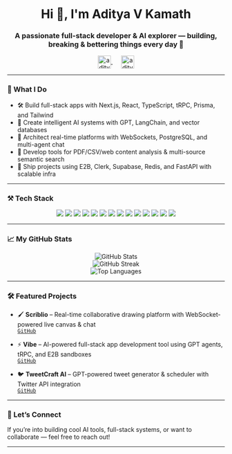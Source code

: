 <h1 align="center">Hi 👋, I'm Aditya V Kamath</h1>
<h3 align="center">A passionate full-stack developer & AI explorer — building, breaking & bettering things every day 🚀</h3>

<p align="center">
  <a href="https://linkedin.com/in/adityavkamath" target="blank">
    <img align="center" src="https://raw.githubusercontent.com/rahuldkjain/github-profile-readme-generator/master/src/images/icons/Social/linked-in-alt.svg" alt="adityavkamath" height="30" width="30" />
  </a>
  &nbsp;&nbsp;&nbsp;&nbsp;
  <a href="https://twitter.com/adityavkamath" target="blank">
    <img align="center" src="https://raw.githubusercontent.com/rahuldkjain/github-profile-readme-generator/master/src/images/icons/Social/twitter.svg" alt="adityavkamath" height="30" width="30" />
  </a>
</p>

---

### 🧠 What I Do
- 🛠️ Build full-stack apps with Next.js, React, TypeScript, tRPC, Prisma, and Tailwind
- 🤖 Create intelligent AI systems with GPT, LangChain, and vector databases
- 📂 Architect real-time platforms with WebSockets, PostgreSQL, and multi-agent chat
- 📄 Develop tools for PDF/CSV/web content analysis & multi-source semantic search
- 🚀 Ship projects using E2B, Clerk, Supabase, Redis, and FastAPI with scalable infra

---

### ⚒️ Tech Stack

<p align="center">
  <img src="https://img.shields.io/badge/Next.js-000000?style=for-the-badge&logo=next.js&logoColor=white" />
  <img src="https://img.shields.io/badge/React-20232A?style=for-the-badge&logo=react&logoColor=61DAFB" />
  <img src="https://img.shields.io/badge/TypeScript-007ACC?style=for-the-badge&logo=typescript&logoColor=white" />
  <img src="https://img.shields.io/badge/Node.js-339933?style=for-the-badge&logo=node.js&logoColor=white" />
  <img src="https://img.shields.io/badge/Prisma-2D3748?style=for-the-badge&logo=prisma&logoColor=white" />
  <img src="https://img.shields.io/badge/PostgreSQL-4169E1?style=for-the-badge&logo=postgresql&logoColor=white" />
  <img src="https://img.shields.io/badge/tRPC-2596be?style=for-the-badge" />
  <img src="https://img.shields.io/badge/Tailwind_CSS-38B2AC?style=for-the-badge&logo=tailwind-css&logoColor=white" />
  <img src="https://img.shields.io/badge/OpenAI-000000?style=for-the-badge&logo=openai&logoColor=white" />
  <img src="https://img.shields.io/badge/FastAPI-009688?style=for-the-badge&logo=fastapi&logoColor=white" />
  <img src="https://img.shields.io/badge/Supabase-3ECF8E?style=for-the-badge&logo=supabase&logoColor=white" />
  <img src="https://img.shields.io/badge/Redis-DC382D?style=for-the-badge&logo=redis&logoColor=white" />
  <img src="https://img.shields.io/badge/Git-F05032?style=for-the-badge&logo=git&logoColor=white" />
  <img src="https://img.shields.io/badge/GitHub-181717?style=for-the-badge&logo=github&logoColor=white" />
</p>

---

### 📈 My GitHub Stats

<p align="center">
  <img src="https://github-readme-stats.vercel.app/api?username=adityavkamath&show_icons=true&theme=github_dark&hide_border=true" alt="GitHub Stats" />
  <br/>
  <img src="https://github-readme-streak-stats.herokuapp.com/?user=adityavkamath&theme=github-dark&hide_border=true" alt="GitHub Streak" />
  <br/>
  <img src="https://github-readme-stats.vercel.app/api/top-langs/?username=adityavkamath&layout=compact&theme=github_dark&hide_border=true" alt="Top Languages" />
</p>

---

### 🛠 Featured Projects

- 🖌️ **Scriblio** – Real-time collaborative drawing platform with WebSocket-powered live canvas & chat  
  [`GitHub`](https://github.com/adityavkamath/Scriblio)

- ⚡ **Vibe** – AI-powered full-stack app development tool using GPT agents, tRPC, and E2B sandboxes  
  [`GitHub`](https://github.com/adityavkamath/Vibe)

- 🐦 **TweetCraft AI** – GPT-powered tweet generator & scheduler with Twitter API integration  
  [`GitHub`](https://github.com/adityavkamath/TwitterFluxAI)

---

### 💬 Let’s Connect

If you’re into building cool AI tools, full-stack systems, or want to collaborate — feel free to reach out!

---

